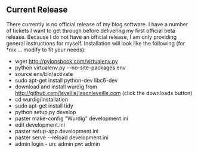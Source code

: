 ## Current Release ##

There currently is no official release of my blog software.  I have a number of tickets I want to get through before delivering my first official beta release.  Because I do not have an official release, I am only providing general instructions for myself.  Installation will look like the following (for *nix ... modify to fit your needs):

* wget http://pylonsbook.com/virtualenv.py
* python virtualenv.py --no-site-packages env
* source env/bin/activate
* sudo apt-get install python-dev libc6-dev
* download and install wurdig from http://github.com/leveille/jasonleveille.com (click the downloads button)
* cd wurdig/installation
* sudo apt-get install tidy
* python setup.py develop
* paster make-config "Wurdig" development.ini
* edit development.ini
* paster setup-app development.ini
* paster serve --reload development.ini
* admin login - un: admin pw: admin
